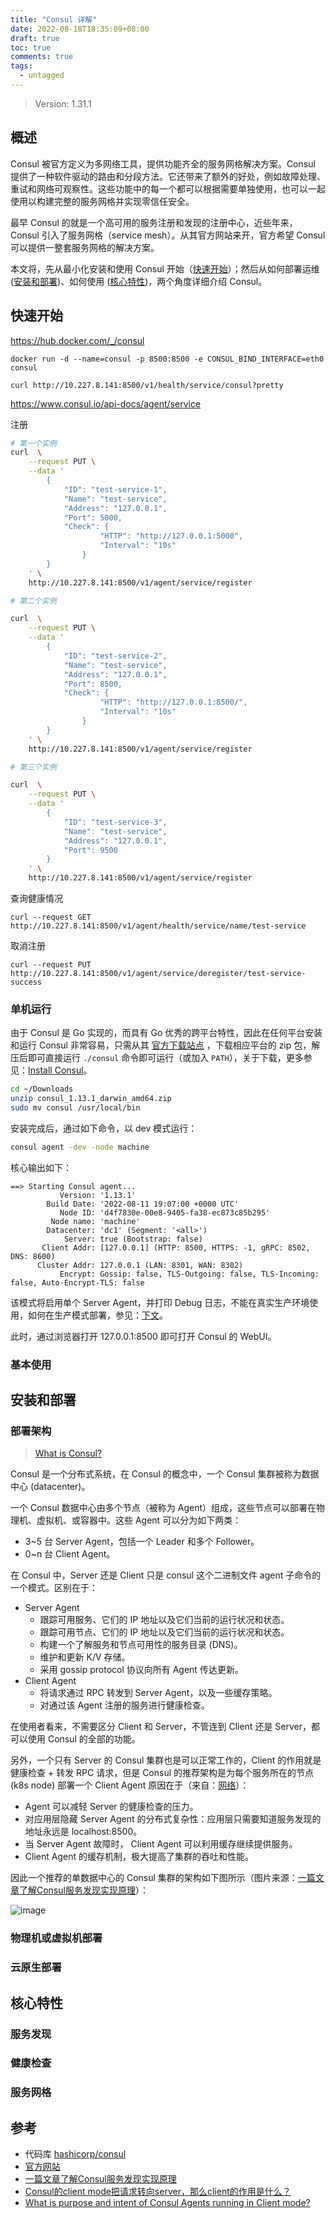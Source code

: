 ```yaml
---
title: "Consul 详解"
date: 2022-08-18T18:35:09+08:00
draft: true
toc: true
comments: true
tags:
  - untagged
---
```


> Version: 1.31.1

## 概述

Consul 被官方定义为多网络工具，提供功能齐全的服务网格解决方案。Consul 提供了一种软件驱动的路由和分段方法。它还带来了额外的好处，例如故障处理、重试和网络可观察性。这些功能中的每一个都可以根据需要单独使用，也可以一起使用以构建完整的服务网格并实现零信任安全。

最早 Consul 的就是一个高可用的服务注册和发现的注册中心，近些年来，Consul 引入了服务网格（service mesh）。从其官方网站来开，官方希望 Consul 可以提供一整套服务网格的解决方案。

本文将，先从最小化安装和使用 Consul 开始（[快速开始](#快速开始)）；然后从如何部署运维 ([安装和部署](#安装和部署))、如何使用 ([核心特性](#核心特性))，两个角度详细介绍 Consul。

## 快速开始

https://hub.docker.com/_/consul

```
docker run -d --name=consul -p 8500:8500 -e CONSUL_BIND_INTERFACE=eth0 consul
```

```
curl http://10.227.8.141:8500/v1/health/service/consul?pretty
```

https://www.consul.io/api-docs/agent/service

注册

```bash
# 第一个实例
curl  \
    --request PUT \
    --data '
        {
            "ID": "test-service-1",
            "Name": "test-service",
            "Address": "127.0.0.1",
            "Port": 5000,
            "Check": {
                    "HTTP": "http://127.0.0.1:5000",
                    "Interval": "10s"
                }
        }
    ' \
    http://10.227.8.141:8500/v1/agent/service/register

# 第二个实例

curl  \
    --request PUT \
    --data '
        {
            "ID": "test-service-2",
            "Name": "test-service",
            "Address": "127.0.0.1",
            "Port": 8500,
            "Check": {
                    "HTTP": "http://127.0.0.1:8500/",
                    "Interval": "10s"
                }
        }
    ' \
    http://10.227.8.141:8500/v1/agent/service/register

# 第三个实例

curl  \
    --request PUT \
    --data '
        {
            "ID": "test-service-3",
            "Name": "test-service",
            "Address": "127.0.0.1",
            "Port": 9500
        }
    ' \
    http://10.227.8.141:8500/v1/agent/service/register
```

查询健康情况

```
curl --request GET http://10.227.8.141:8500/v1/agent/health/service/name/test-service
```

取消注册

```
curl --request PUT http://10.227.8.141:8500/v1/agent/service/deregister/test-service-success
```

### 单机运行

由于 Consul 是 Go 实现的，而具有 Go 优秀的跨平台特性，因此在任何平台安装和运行 Consul 非常容易，只需从其 [官方下载站点](https://www.consul.io/downloads) ，下载相应平台的 zip 包，解压后即可直接运行 `./consul` 命令即可运行（或加入 `PATH`），关于下载，更多参见：[Install Consul](https://learn.hashicorp.com/tutorials/consul/get-started-install)。

```bash
cd ~/Downloads
unzip consul_1.13.1_darwin_amd64.zip
sudo mv consul /usr/local/bin
```

安装完成后，通过如下命令，以 dev 模式运行：

```bash
consul agent -dev -node machine
```

核心输出如下：

```
==> Starting Consul agent...
           Version: '1.13.1'
        Build Date: '2022-08-11 19:07:00 +0000 UTC'
           Node ID: 'd4f7830e-00e8-9405-fa38-ec873c85b295'
         Node name: 'machine'
        Datacenter: 'dc1' (Segment: '<all>')
            Server: true (Bootstrap: false)
       Client Addr: [127.0.0.1] (HTTP: 8500, HTTPS: -1, gRPC: 8502, DNS: 8600)
      Cluster Addr: 127.0.0.1 (LAN: 8301, WAN: 8302)
           Encrypt: Gossip: false, TLS-Outgoing: false, TLS-Incoming: false, Auto-Encrypt-TLS: false
```

该模式将启用单个 Server Agent，并打印 Debug 日志，不能在真实生产环境使用，如何在生产模式部署，参见：[下文](#安装和部署)。

此时，通过浏览器打开 127.0.0.1:8500 即可打开 Consul 的 WebUI。

### 基本使用

## 安装和部署

### 部署架构

> [What is Consul?](https://learn.hashicorp.com/tutorials/consul/get-started?in=consul/getting-started)

Consul 是一个分布式系统，在 Consul 的概念中，一个 Consul 集群被称为数据中心 (datacenter)。

一个 Consul 数据中心由多个节点（被称为 Agent）组成，这些节点可以部署在物理机、虚拟机、或容器中。这些 Agent 可以分为如下两类：

* 3~5 台 Server Agent，包括一个 Leader 和多个 Follower。
* 0~n 台 Client Agent。

在 Consul 中，Server 还是 Client 只是 consul 这个二进制文件 agent 子命令的一个模式。区别在于：

* Server Agent
    * 跟踪可用服务、它们的 IP 地址以及它们当前的运行状况和状态。
    * 跟踪可用节点、它们的 IP 地址以及它们当前的运行状况和状态。
    * 构建一个了解服务和节点可用性的服务目录 (DNS)。
    * 维护和更新 K/V 存储。
    * 采用 gossip protocol 协议向所有 Agent 传达更新。
* Client Agent
    * 将请求通过 RPC 转发到 Server Agent，以及一些缓存策略。
    * 对通过该 Agent 注册的服务进行健康检查。

在使用者看来，不需要区分 Client 和 Server，不管连到 Client 还是 Server，都可以使用 Consul 的全部的功能。

另外，一个只有 Server 的 Consul 集群也是可以正常工作的，Client 的作用就是健康检查 + 转发 RPC 请求，但是 Consul 的推荐架构是为每个服务所在的节点 (k8s node) 部署一个 Client Agent 原因在于（来自：[网络](https://groups.google.com/g/consul-tool/c/VI1xd8wG-0w)）：

* Agent 可以减轻 Server 的健康检查的压力。
* 对应用层隐藏 Server Agent 的分布式复杂性：应用层只需要知道服务发现的地址永远是 localhost:8500。
* 当 Server Agent 故障时， Client Agent 可以利用缓存继续提供服务。
* Client Agent 的缓存机制，极大提高了集群的吞吐和性能。

因此一个推荐的单数据中心的 Consul 集群的架构如下图所示（图片来源：[一篇文章了解Consul服务发现实现原理](http://www.liuhaihua.cn/archives/546262.html)）：

![image](/image/single-dc-consul-arch.jpeg)

### 物理机或虚拟机部署

### 云原生部署

## 核心特性

### 服务发现

### 健康检查

### 服务网格

## 参考

* 代码库 [hashicorp/consul](https://github.com/hashicorp/consul)
* [官方网站](https://www.consul.io/)
* [一篇文章了解Consul服务发现实现原理](http://www.liuhaihua.cn/archives/546262.html)
* [Consul的client mode把请求转向server，那么client的作用是什么？](https://www.zhihu.com/question/68005259)
* [What is purpose and intent of Consul Agents running in Client mode?](https://groups.google.com/g/consul-tool/c/VI1xd8wG-0w)
